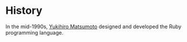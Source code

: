 # History

In the mid-1990s, [Yukihiro Matsumoto](https://en.wikipedia.org/wiki/Yukihiro_Matsumoto) designed and developed the Ruby programming language.
